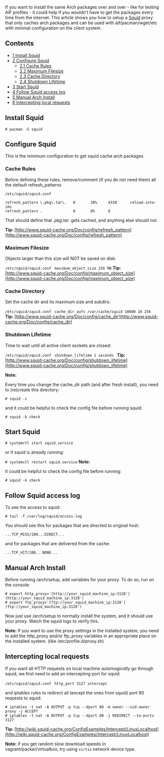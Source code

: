 If you want to install the same Arch packages over and over - like for testing AIF profiles - it could help if you wouldn't have to get the packages every time from the internet. This article shows you how to setup a [Squid](/index.php/Squid "Squid") proxy that only caches arch packages and can be used with aif/pacman/wget/etc with minimal configuration on the client system.

## Contents

*   [1 Install Squid](#Install_Squid)
*   [2 Configure Squid](#Configure_Squid)
    *   [2.1 Cache Rules](#Cache_Rules)
    *   [2.2 Maximum Filesize](#Maximum_Filesize)
    *   [2.3 Cache Directory](#Cache_Directory)
    *   [2.4 Shutdown Lifetime](#Shutdown_Lifetime)
*   [3 Start Squid](#Start_Squid)
*   [4 Follow Squid access log](#Follow_Squid_access_log)
*   [5 Manual Arch Install](#Manual_Arch_Install)
*   [6 Intercepting local requests](#Intercepting_local_requests)

## Install Squid

 `# pacman -S squid` 

## Configure Squid

This is the minimum configuration to get squid cache arch packages.

### Cache Rules

Before defining these rules, remove/comment (if you do not need them) all the default refresh_patterns

 `/etc/squid/squid.conf ` 
```
refresh_pattern \.pkg\.tar\.   0       20%     4320      reload-into-ims
refresh_pattern .              0       0%      0
```

That should define that *.pkg.tar.* gets cached, and anything else should not.

**Tip:** [http://www.squid-cache.org/Doc/config/refresh_pattern](http://www.squid-cache.org/Doc/config/refresh_pattern)

### Maximum Filesize

Objects larger than this size will NOT be saved on disk:

 `/etc/squid/squid.conf `  `maximum_object_size 256 MB` 
**Tip:** [http://www.squid-cache.org/Doc/config/maximum_object_size](http://www.squid-cache.org/Doc/config/maximum_object_size)

### Cache Directory

Set the cache dir and its maximum size and subdirs:

 `/etc/squid/squid.conf `  `cache_dir aufs /var/cache/squid 10000 16 256` 
**Tip:** [http://www.squid-cache.org/Doc/config/cache_dir](http://www.squid-cache.org/Doc/config/cache_dir)

### Shutdown Lifetime

Time to wait until all active client sockets are closed:

 `/etc/squid/squid.conf `  `shutdown_lifetime 1 seconds ` 
**Tip:** [http://www.squid-cache.org/Doc/config/shutdown_lifetime](http://www.squid-cache.org/Doc/config/shutdown_lifetime)

**Note:**

Every time you change the cache_dir path (and after fresh install), you need to (re)create this directory:

 `# squid -z` 

and it could be helpful to check the config file before running squid:

 `# squid -k check` 

## Start Squid

 `# systemctl start squid.service` 

or if squid is already running:

 `# systemctl restart squid.service` 
**Note:**

It could be helpful to check the config file before running:

 `# squid -k check` 

## Follow Squid access log

To see the access to squid:

 `# tail -f /var/log/squid/access.log` 

You should see this for packages that are directed to original host:

 `...TCP_MISS/200...DIRECT...` 

and for packages that are delivered from the cache:

 `...TCP_HIT/200...NONE...` 

## Manual Arch Install

Before running /arch/setup, add variables for your proxy. To do so, run on the console:

```
# export http_proxy='[http://your_squid_machine_ip:3128'](http://your_squid_machine_ip:3128')
# export ftp_proxy='[ftp://your_squid_machine_ip:3128'](ftp://your_squid_machine_ip:3128')
```

Now just use /arch/setup to normally install the system, and it should use your proxy. Watch the squid logs to verify this.

**Note:** If you want to use the proxy settings in the installed system, you need to add the http_proxy and/or ftp_proxy variables in an appropriate place on the installed system. (like /etc/profile.d/proxy.sh)

## Intercepting local requests

If you want all HTTP requests on local machine *automagically* go through squid, we first need to add an intercepting port for squid:

 `/etc/squid/squid.conf `  `http_port 3127 intercept` 

and iptables rules to redirect all (except the ones from squid) port 80 requests to squid:

```
# iptables -t nat -A OUTPUT -p tcp --dport 80 -m owner --uid-owner proxy -j ACCEPT
# iptables -t nat -A OUTPUT -p tcp --dport 80 -j REDIRECT --to-ports 3127
```

**Tip:** [http://wiki.squid-cache.org/ConfigExamples/Intercept/LinuxLocalhost](http://wiki.squid-cache.org/ConfigExamples/Intercept/LinuxLocalhost)

**Note:** if you get random slow download speeds in vagrant/packer/virtualbox, try using `virtio` network device type.
